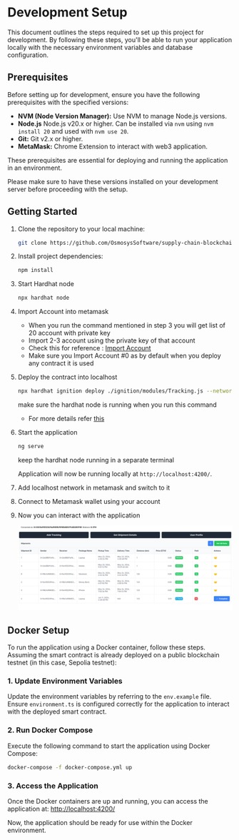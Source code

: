 # Development Setup

This document outlines the steps required to set up this project for development. By following these steps, you'll be able to run your application locally with the necessary environment variables and database configuration.

## Prerequisites

Before setting up for development, ensure you have the following prerequisites with the specified versions:

- **NVM (Node Version Manager):** Use NVM to manage Node.js versions.
- **Node.js** Node.js v20.x or higher. Can be installed via `nvm` using `nvm install 20` and used with `nvm use 20`.
- **Git:** Git v2.x or higher.
- **MetaMask:** Chrome Extension to interact with web3 application.

These prerequisites are essential for deploying and running the application in an environment.

Please make sure to have these versions installed on your development server before proceeding with the setup.

## Getting Started

1. Clone the repository to your local machine:

   ```sh
   git clone https://github.com/OsmosysSoftware/supply-chain-blockchain
   ```

2. Install project dependencies:

   ```sh
   npm install
   ```

3. Start Hardhat node

   ```sh
   npx hardhat node
   ```

4. Import Account into metamask

   - When you run the command mentioned in step 3 you will get list of 20 account with private key
   - Import 2-3 account using the private key of that account
   - Check this for reference : [Import Account](https://support.metamask.io/hc/en-us/articles/360015489331-How-to-import-an-account)
   - Make sure you Import Account #0 as by default when you deploy any contract it is used

5. Deploy the contract into localhost

   ```sh
   npx hardhat ignition deploy ./ignition/modules/Tracking.js --network localhost
   ```

   make sure the hardhat node is running when you run this command

   - For more details refer [this](https://github.com/OsmosysSoftware/supply-chain-management/blob/main/docs/contract-deployment.md)

6. Start the application

   ```sh
   ng serve
   ```

   keep the hardhat node running in a separate terminal

   Application will now be running locally at `http://localhost:4200/`.

7. Add localhost network in metamask and switch to it

8. Connect to Metamask wallet using your account

9.  Now you can interact with the application

    ![Application](./images/app.png)

## Docker Setup

To run the application using a Docker container, follow these steps. Assuming the smart contract is already deployed on a public blockchain testnet (in this case, Sepolia testnet):

### 1. Update Environment Variables

Update the environment variables by referring to the `env.example` file. Ensure `environment.ts` is configured correctly for the application to interact with the deployed smart contract.

### 2. Run Docker Compose

Execute the following command to start the application using Docker Compose:

```sh
docker-compose -f docker-compose.yml up
```

### 3. Access the Application

Once the Docker containers are up and running, you can access the application at: [http://localhost:4200/](http://localhost:4200/)

Now, the application should be ready for use within the Docker environment.